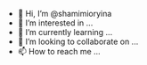 - 👋 Hi, I’m @shamimioryina
- 👀 I’m interested in ...
- 🌱 I’m currently learning ...
- 💞️ I’m looking to collaborate on ...
- 📫 How to reach me ...

<!---
shamimioryina/shamimioryina is a ✨ special ✨ repository because its `README.md` (this file) appears on your GitHub profile.
You can click the Preview link to take a look at your changes.
--->
